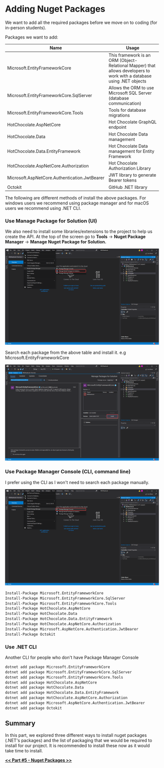 # Adding Nuget Packages

We want to add all the required packages before we move on to coding (for in-person students).

Packages we want to add:

| Name                                          | Usage                                                                                                                 |
| --------------------------------------------- | --------------------------------------------------------------------------------------------------------------------- |
| Microsoft.EntityFrameworkCore                 | This framework is an ORM (Object-Relational Mapper) that allows developers to work with a database using .NET objects |
| Microsoft.EntityFrameworkCore.SqlServer       | Allows the ORM to use Microsoft SQL Server (database communication)                                                   |
| Microsoft.EntityFrameworkCore.Tools           | Tools for database migrations                                                                                         |
| HotChocolate.AspNetCore                       | Hot Chocolate GraphQL endpoint                                                                                        |
| HotChocolate.Data                             | Hot Chocolate Data management                                                                                         |
| HotChocolate.Data.EntityFramework             | Hot Chocolate Data management for Entity Framework                                                                    |
| HotChocolate.AspNetCore.Authorization         | Hot Chocolate Authorization Library                                                                                   |
| Microsoft.AspNetCore.Authentication.JwtBearer | JWT library to generate Bearer tokens                                                                                 |
| Octokit                                       | GitHub .NET library                                                                                                   |

The following are different methods of install the above packages. For windows users we recommend using package manager and for macOS users we recommend using .NET CLI.

### Use Manage Package for Solution (UI)

We also need to install some libraries/extensions to the project to help us create the API. At the top of the screen go to **Tools** -> **Nuget Package Manager** -> **Manage Nuget Package for Solution.**

![images/4-adding-nuget-packages/Untitled.png](images/4-adding-nuget-packages/Untitled.png)

Search each package from the above table and install it. e.g Microsoft.EntityFrameworkCore

![images/4-adding-nuget-packages/Untitled%201.png](images/4-adding-nuget-packages/Untitled%201.png)

### Use Package Manager Console (CLI, command line)

I prefer using the CLI as I won't need to search each package manually.

![images/4-adding-nuget-packages/Untitled%202.png](images/4-adding-nuget-packages/Untitled%202.png)

```bash
Install-Package Microsoft.EntityFrameworkCore
Install-Package Microsoft.EntityFrameworkCore.SqlServer
Install-Package Microsoft.EntityFrameworkCore.Tools
Install-Package HotChocolate.AspNetCore
Install-Package HotChocolate.Data
Install-Package HotChocolate.Data.EntityFramework
Install-Package HotChocolate.AspNetCore.Authorization
Install-Package Microsoft.AspNetCore.Authentication.JwtBearer
Install-Package Octokit
```

### Use .NET CLI

Another CLI for people who don't have Package Manager Console

```bash
dotnet add package Microsoft.EntityFrameworkCore
dotnet add package Microsoft.EntityFrameworkCore.SqlServer
dotnet add package Microsoft.EntityFrameworkCore.Tools
dotnet add package HotChocolate.AspNetCore
dotnet add package HotChocolate.Data
dotnet add package HotChocolate.Data.EntityFramework
dotnet add package HotChocolate.AspNetCore.Authorization
dotnet add package Microsoft.AspNetCore.Authentication.JwtBearer
dotnet add package Octokit
```

## Summary

In this part, we explored three different ways to install nuget packages (.NET's packages) and the list of packaging that we would be required to install for our project. It is recommended to install these now as it would take time to install.

[**<< Part #5 - Nuget Packages >>**](images/5-setup-hot-chocolate.md)
